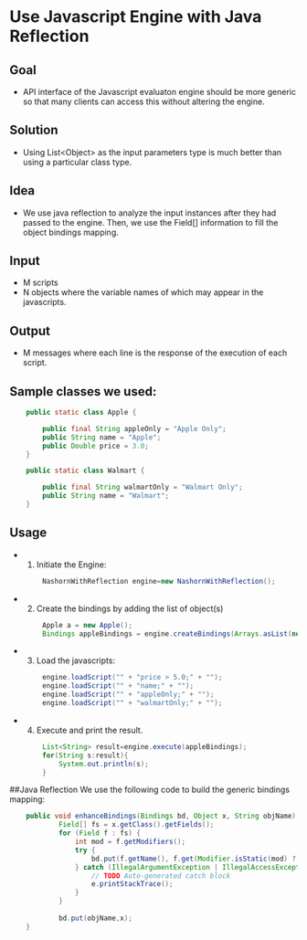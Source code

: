 # Use Javascript Engine with Java Reflection

## Goal
- API interface of the Javascript evaluaton engine should be more generic so that many clients can access this without altering the engine.

## Solution
- Using List\<Object\> as the input parameters type is much better than using
a particular class type.

## Idea
- We use java reflection to analyze the input instances after they had passed
to the engine. 
Then, we use the Field[] information to fill the object bindings 
mapping.

## Input
- M scripts
- N objects where the variable names of which may appear in the javascripts. 

## Output
- M messages where each line is the response of the execution of each script. 

## Sample classes we used:
```Java
	public static class Apple {

		public final String appleOnly = "Apple Only";
		public String name = "Apple";
		public Double price = 3.0;
	}

	public static class Walmart {

		public final String walmartOnly = "Walmart Only";
		public String name = "Walmart";
	}
```

## Usage
- 1. Initiate the Engine:
```Java
		NashornWithReflection engine=new NashornWithReflection();
```

- 2. Create the bindings by adding the list of object(s)
```Java
		Apple a = new Apple();		
		Bindings appleBindings = engine.createBindings(Arrays.asList(new Object[]{a}));
```

- 3. Load the javascripts:
```Java		
		engine.loadScript("" + "price > 5.0;" + "");
		engine.loadScript("" + "name;" + "");
		engine.loadScript("" + "appleOnly;" + "");
		engine.loadScript("" + "walmartOnly;" + "");
```

- 4. Execute and print the result.
```Java
		List<String> result=engine.execute(appleBindings);
		for(String s:result){
			System.out.println(s);
		}
```

##Java Reflection
We use the following code to build the generic bindings mapping:
```Java
    public void enhanceBindings(Bindings bd, Object x, String objName) {
			Field[] fs = x.getClass().getFields();
			for (Field f : fs) {
				int mod = f.getModifiers();
				try {
					bd.put(f.getName(), f.get(Modifier.isStatic(mod) ? null : x));
				} catch (IllegalArgumentException | IllegalAccessException e) {
					// TODO Auto-generated catch block
					e.printStackTrace();
				}
			}
			
			bd.put(objName,x);
	}
```
